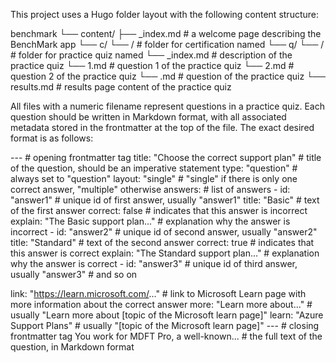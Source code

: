 This project uses a Hugo folder layout with the following content structure:

benchmark
└── content/
    ├── _index.md                      # a welcome page describing the BenchMark app
        └── c/
            └── <certification>/       # folder for certification named <certification>
                └── q/
                    └── <quiz>/        # folder for practice quiz named <quiz>
                        └── _index.md  # description of the practice quiz
                        └── 1.md       # question 1 of the practice quiz
                        └── 2.md       # question 2 of the practice quiz
                        └── <num>.md   # question <num> of the practice quiz
                        └── results.md # results page content of the practice quiz

All files with a numeric filename represent questions in a practice quiz. Each question should be written in Markdown format, with all associated metadata stored in the frontmatter at the top of the file. The exact desired format is as follows:

---                                             # opening frontmatter tag
title: "Choose the correct support plan"        # title of the question, should be an imperative statement
type: "question"                                # always set to "question"
layout: "single"                                # "single" if there is only one correct answer, "multiple" otherwise
answers:                                        # list of answers
    - id: "answer1"                             # unique id of first answer, usually "answer1"
      title: "Basic"                            # text of the first answer
      correct: false                            # indicates that this answer is incorrect
      explain: "The Basic support plan..."      # explanation why the answer is incorrect
    - id: "answer2"                             # unique id of second answer, usually "answer2"
      title: "Standard"                         # text of the second answer
      correct: true                             # indicates that this answer is correct
      explain: "The Standard support plan..."   # explanation why the answer is correct
    - id: "answer3"                             # unique id of third answer, usually "answer3"
                                                # and so on

link: "https://learn.microsoft.com/..."         # link to Microsoft Learn page with more information about the correct answer
more: "Learn more about..."                     # usually "Learn more about [topic of the Microsoft learn page]"
learn: "Azure Support Plans"                    # usually "[topic of the Microsoft learn page]"
---                                             # closing frontmatter tag
You work for MDFT Pro, a well-known...      # the full text of the question, in Markdown format 
